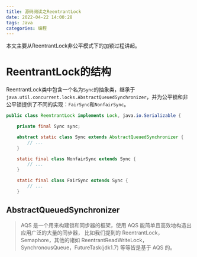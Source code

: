 ```yaml
---
title: 源码阅读之ReentrantLock
date: 2022-04-22 14:00:28
tags: Java
categories: 编程
---
```

本文主要从ReentrantLock非公平模式下的加锁过程讲起。

<!-- more -->
# ReentrantLock的结构
ReentrantLock类中包含一个名为`Sync`的抽象类，继承于`java.util.concurrent.locks.AbstractQueuedSynchronizer`，并为公平锁和非公平锁提供了不同的实现：`FairSync`和`NonfairSync`。
```java
public class ReentrantLock implements Lock, java.io.Serializable {

    private final Sync sync;

    abstract static class Sync extends AbstractQueuedSynchronizer {
        // ...
    }

    static final class NonfairSync extends Sync {
        // ...
    }

    static final class FairSync extends Sync {
        // ...
    }
```

## AbstractQueuedSynchronizer
> AQS 是一个用来构建锁和同步器的框架，使用 AQS 能简单且高效地构造出应用广泛的大量的同步器， 比如我们提到的 ReentrantLock，Semaphore，其他的诸如 ReentrantReadWriteLock，SynchronousQueue，FutureTask(jdk1.7) 等等皆是基于 AQS 的。


